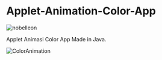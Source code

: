 # Applet-Animation-Color-App

<p align="left"> <img src="https://komarev.com/ghpvc/?username=Nobelleon&label=Profile%20views&color=0e75b6&style=flat" alt="nobelleon" /> </p>

Applet Animasi Color App Made in Java.

![ColorAnimation](https://github.com/nobelleon/Applet-Animation-Color-App/assets/76748114/bd40544a-0860-4c3e-941b-e6452f114631)
